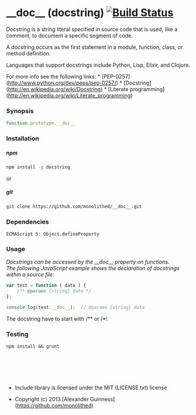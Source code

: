 # \_\_doc\_\_ (docstring) [![Build Status](https://travis-ci.org/monolithed/__doc__.png)](https://travis-ci.org/monolithed/__doc__)

Docstring is a string literal specified in source code that is used,
like a comment, to document a specific segment of code.

A docstring occurs as the first statement in a module, function, class, or method definition.


Languages that support docstrings include Python, Lisp, Elixir, and Clojure.

For more info see the following links:
	* [PEP-0257] (http://www.python.org/dev/peps/pep-0257/)
	* [Docstring] (http://en.wikipedia.org/wiki/Docstring)
	* [Literate programming] (http://en.wikipedia.org/wiki/Literate_programming)


### Synopsis

```js
Function.prototype.__doc__
```

### Installation

##### npm

```sh
npm install -g docstring
```
or
##### git

```sh
git clone https://github.com/monolithed/__doc__.git
```

### Dependencies

```
ECMAScript 5: Object.defineProperty
```


### Usage

*Docstrings can be accessed by the \_\_doc\_\_ property on functions. <br />
The following JavaScript example shows the declaration of docstrings within a source file:*

```js
var test = function ( data ) {
	/** @params {string} data */
};

console.log(test.__doc__);  // @params {string} data

```

The docstring have to start with \/\*\* or \/\*\!


### Testing


```
npm install && grunt
```


<br />
<br />
<br />

##

* Include library is licensed under the MIT (LICENSE.txt) license

* Copyright (c) 2013 [Alexander Guinness] (https://github.com/monolithed)
